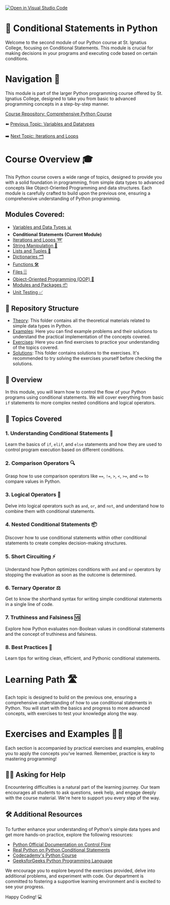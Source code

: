[![Open in Visual Studio Code](https://classroom.github.com/assets/open-in-vscode-718a45dd9cf7e7f842a935f5ebbe5719a5e09af4491e668f4dbf3b35d5cca122.svg)](https://classroom.github.com/online_ide?assignment_repo_id=15140468&assignment_repo_type=AssignmentRepo)
# 📘 Conditional Statements in Python 

Welcome to the second module of our Python course at St. Ignatius College, focusing on Conditional Statements. This module is crucial for making decisions in your programs and executing code based on certain conditions.

# Navigation 🧭

This module is part of the larger Python programming course offered by St. Ignatius College, designed to take you from basic to advanced programming concepts in a step-by-step manner. 

[Course Repository: Comprehensive Python Course](https://github.com/YuriODev/St-Ignatius-Python-Course)

⬅️  [Previous Topic: Variables and Datatypes](https://github.com/YuriODev/python-st-ignatius-01-simple-data-types/blob/main/README.md)

➡️ [Next Topic: Iterations and Loops](https://github.com/YuriODev/python-st-ignatius-03-iterations-and-loops/blob/main/README.md)

# Course Overview 🎓

This Python course covers a wide range of topics, designed to provide you with a solid foundation in programming, from simple data types to advanced concepts like Object-Oriented Programming and data structures. Each module is carefully crafted to build upon the previous one, ensuring a comprehensive understanding of Python programming.

## Modules Covered:
- [Variables and Data Types 📊](https://github.com/YuriODev/python-st-ignatius-01-simple-data-types/blob/main/README.md)
- **Conditional Statements (Current Module)**
- [Iterations and Loops ➿](https://github.com/YuriODev/python-st-ignatius-03-iterations-and-loops/blob/main/README.md)
- [String Manipulation 🧵](https://github.com/YuriODev/python-st-ignatius-04-string-manipulation/blob/main/README.md)
- [Lists and Tuples 📝](https://github.com/YuriODev/python-st-ignatius-05-lists-in-python/blob/main/README.md)
- [Dictionaries 🗂](https://github.com/YuriODev/python-st-ignatius-06-mastering-dictionaries/blob/main/README.md)
- [Functions 🛠](https://github.com/YuriODev/python-st-ignatius-07-functions-in-python/blob/main/README.md)
- [Files 🗄](https://github.com/YuriODev/python-st-ignatius-08-files-in-python/blob/main/README.md)
- [Object-Oriented Programming (OOP) 🤖](https://github.com/YuriODev/python-st-ignatius-09-oop/blob/main/README.md)
- [Modules and Packages 📦](https://github.com/YuriODev/python-st-ignatius-10-modules-and-packages/blob/main/README.md)
- [Unit Testing ✅](https://github.com/YuriODev/python-st-ignatius-11-unit-testing/blob/main/README.md)


## 📂 Repository Structure

- [Theory](./theory): This folder contains all the theoretical materials related to simple data types in Python.
- [Examples](./examples): Here you can find example problems and their solutions to understand the practical implementation of the concepts covered.
- [Exercises](./exercises): Here you can find exercises to practice your understanding of the topics covered.
- [Solutions](./solutions): This folder contains solutions to the exercises. It's recommended to try solving the exercises yourself before checking the solutions.

## 📝 Overview

In this module, you will learn how to control the flow of your Python programs using conditional statements. We will cover everything from basic `if` statements to more complex nested conditions and logical operators.

## 🧩 Topics Covered

### 1. Understanding Conditional Statements 🤔

Learn the basics of `if`, `elif`, and `else` statements and how they are used to control program execution based on different conditions.

### 2. Comparison Operators 🔍

Grasp how to use comparison operators like `==`, `!=`, `>`, `<`, `>=`, and `<=` to compare values in Python.

### 3. Logical Operators 🧠

Delve into logical operators such as `and`, `or`, and `not`, and understand how to combine them with conditional statements.

### 4. Nested Conditional Statements 📦

Discover how to use conditional statements within other conditional statements to create complex decision-making structures.

### 5. Short Circuiting ⚡

Understand how Python optimizes conditions with `and` and `or` operators by stopping the evaluation as soon as the outcome is determined.

### 6. Ternary Operator ⚖️

Get to know the shorthand syntax for writing simple conditional statements in a single line of code.

### 7. Truthiness and Falsiness 🆚

Explore how Python evaluates non-Boolean values in conditional statements and the concept of truthiness and falsiness.

### 8. Best Practices 🏅

Learn tips for writing clean, efficient, and Pythonic conditional statements.

# Learning Path 🛣️

Each topic is designed to build on the previous one, ensuring a comprehensive understanding of how to use conditional statements in Python. You will start with the basics and progress to more advanced concepts, with exercises to test your knowledge along the way.

# Exercises and Examples 🏋️‍♂️

Each section is accompanied by practical exercises and examples, enabling you to apply the concepts you've learned. Remember, practice is key to mastering programming!

## 🙋‍♂️ Asking for Help

Encountering difficulties is a natural part of the learning journey. Our team encourages all students to ask questions, seek help, and engage deeply with the course material. We're here to support you every step of the way.

## 🛠 Additional Resources

To further enhance your understanding of Python's simple data types and get more hands-on practice, explore the following resources:

- [Python Official Documentation on Control Flow](https://docs.python.org/3/tutorial/controlflow.html)
- [Real Python on Python Conditional Statements](https://realpython.com/python-conditional-statements/)
- [Codecademy's Python Course](https://www.codecademy.com/learn/learn-python-3)
- [GeeksforGeeks Python Programming Language](https://www.geeksforgeeks.org/python-programming-language/)

We encourage you to explore beyond the exercises provided, delve into additional problems, and experiment with code. Our department is committed to fostering a supportive learning environment and is excited to see your progress.

Happy Coding! 💻
